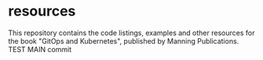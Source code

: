# resources
This repository contains the code listings, examples and other resources for the book "GitOps and Kubernetes", published by Manning Publications.
TEST MAIN commit
